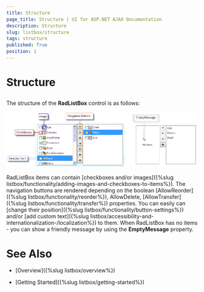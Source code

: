 ```yaml
---
title: Structure
page_title: Structure | UI for ASP.NET AJAX Documentation
description: Structure
slug: listbox/structure
tags: structure
published: True
position: 1
---
```


# Structure



## 

The structure of the __RadListBox__ control is as follows:

![RadListBox structure](images/listbox_structure.png)

RadListBox items can contain [checkboxes and/or images]({%slug listbox/functionality/adding-images-and-checkboxes-to-items%}). The navigation buttons are rendered depending on the boolean [AllowReorder]({%slug listbox/functionality/reorder%}), AllowDelete, [AllowTransfer]({%slug listbox/functionality/transfer%}) properties. You can easily can [change their position]({%slug listbox/functionality/button-settings%}) and/or [add custom text]({%slug listbox/accessibility-and-internationalization-/localization%}) to them. When RadListBox has no items - you can show a friendly message by using the __EmptyMessage__ property.

# See Also

 * [Overview]({%slug listbox/overview%})

 * [Getting Started]({%slug listbox/getting-started%})

